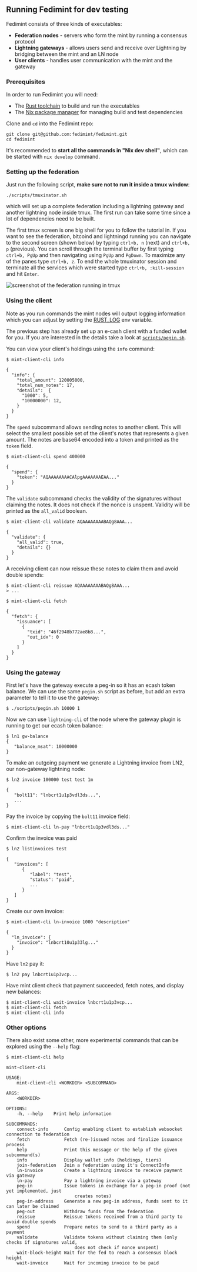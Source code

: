 ## Running Fedimint for dev testing

Fedimint consists of three kinds of executables:

* **Federation nodes** - servers who form the mint by running a consensus protocol
* **Lightning gateways** - allows users send and receive over Lightning by bridging between the mint and an LN node
* **User clients** - handles user communication with the mint and the gateway

### Prerequisites

In order to run Fedimint you will need:
- The [Rust toolchain](https://www.rust-lang.org/tools/install) to build and run the executables
- The [Nix package manager](https://nixos.org/download.html) for managing build and test dependencies

Clone and `cd` into the Fedimint repo:

```shell
git clone git@github.com:fedimint/fedimint.git
cd fedimint
```

It's recommended to **start all the commands in "Nix dev shell"**, which can be started with `nix develop` command.

### Setting up the federation

Just run the following script, **make sure not to run it inside a tmux window**:

```shell
./scripts/tmuxinator.sh
```
which will set up a complete federation including a lightning gateway and another lightning node inside tmux. The first run can take some time since a lot of dependencies need to be built.

The first tmux screen is one big shell for you to follow the tutorial in. If you want to see the federation, bitcoind and lightningd running you can navigate to the second screen (shown below) by typing `ctrl+b, n` (next) and `ctrl+b, p` (previous). You can scroll through the terminal buffer by first typing `ctrl+b, PgUp` and then navigating using `PgUp` and `PgDown`. To maximize any of the panes type `ctrl+b, z`. 
To end the whole tmuxinator session and terminate all the services which were started type `ctrl+b, :kill-session` and hit `Enter`.

![screenshot of the federation running in tmux](tmuxinator.png)

### Using the client

Note as you run commands the mint nodes will output logging information which you can adjust by setting the [RUST_LOG](https://docs.rs/env_logger/latest/env_logger/) env variable.

The previous step has already set up an e-cash client with a funded wallet for you. If you are interested in the details take a look at [`scripts/pegin.sh`](../scripts/pegin.sh).

You can view your client's holdings using the `info` command:

```shell
$ mint-client-cli info

{
  "info": {
    "total_amount": 120005000,
    "total_num_notes": 17,
    "details":  {
      "1000": 5,
      "10000000": 12,
    }
  }
}
```

The `spend` subcommand allows sending notes to another client. This will select the smallest possible set of the client's notes that represents a given amount.
The notes are base64 encoded into a token and printed as the `token` field.

```shell
$ mint-client-cli spend 400000

{
  "spend": {
    "token": "AQAAAAAAAACAlpgAAAAAAAEAA..."
  }
}
```

The `validate` subcommand checks the validity of the signatures without claiming the notes. It does not check if the nonce is unspent. Validity will be printed as the `all_valid` boolean.

```shell
$ mint-client-cli validate AQAAAAAAAABAQg8AAA...

{
  "validate": {
    "all_valid": true,
    "details": {}
  }
}
```

A receiving client can now reissue these notes to claim them and avoid double spends:

```shell
$ mint-client-cli reissue AQAAAAAAAABAQg8AAA...
> ...

$ mint-client-cli fetch

{
  "fetch": {
    "issuance": [
      {
        "txid": "46f2948b772ae8b8...",
        "out_idx": 0
      }
    ]
  }
}
```

### Using the gateway

First let's have the gateway execute a peg-in so it has an ecash token balance. We can use the same `pegin.sh` script as before, but add an extra parameter to tell it to use the gateway:

```shell
$ ./scripts/pegin.sh 10000 1
```

Now we can use `lightning-cli` of the node where the gateway plugin is running to get our ecash token balance:

```shell
$ ln1 gw-balance
{
   "balance_msat": 10000000
}
```

To make an outgoing payment we generate a Lightning invoice from LN2, our non-gateway lightning node:

```shell
$ ln2 invoice 100000 test test 1m

{
   "bolt11": "lnbcrt1u1p3vdl3ds...",
   ...
}
```

Pay the invoice by copying the `bolt11` invoice field:

```shell
$ mint-client-cli ln-pay "lnbcrt1u1p3vdl3ds..."
```

Confirm the invoice was paid

```shell
$ ln2 listinvoices test

{
   "invoices": [
      {
         "label": "test",
         "status": "paid",
         ...
      }
   ]
}
```

Create our own invoice:
```shell
$ mint-client-cli ln-invoice 1000 "description"

{
  "ln_invoice": {
    "invoice": "lnbcrt10u1p33lg..."
  }
}
```

Have `ln2` pay it:

```shell
$ ln2 pay lnbcrt1u1p3vcp...
```

Have mint client check that payment succeeded, fetch notes, and display new balances:

```shell
$ mint-client-cli wait-invoice lnbcrt1u1p3vcp...
$ mint-client-cli fetch
$ mint-client-cli info
```

### Other options

There also exist some other, more experimental commands that can be explored using the `--help` flag:

```shell
$ mint-client-cli help

mint-client-cli 

USAGE:
    mint-client-cli <WORKDIR> <SUBCOMMAND>

ARGS:
    <WORKDIR>    

OPTIONS:
    -h, --help    Print help information

SUBCOMMANDS:
    connect-info      Config enabling client to establish websocket connection to federation
    fetch             Fetch (re-)issued notes and finalize issuance process
    help              Print this message or the help of the given subcommand(s)
    info              Display wallet info (holdings, tiers)
    join-federation   Join a federation using it's ConnectInfo
    ln-invoice        Create a lightning invoice to receive payment via gateway
    ln-pay            Pay a lightning invoice via a gateway
    peg-in            Issue tokens in exchange for a peg-in proof (not yet implemented, just
                          creates notes)
    peg-in-address    Generate a new peg-in address, funds sent to it can later be claimed
    peg-out           Withdraw funds from the federation
    reissue           Reissue tokens received from a third party to avoid double spends
    spend             Prepare notes to send to a third party as a payment
    validate          Validate tokens without claiming them (only checks if signatures valid,
                          does not check if nonce unspent)
    wait-block-height Wait for the fed to reach a consensus block height
    wait-invoice      Wait for incoming invoice to be paid
```
